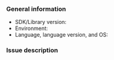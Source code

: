 ### General information

* SDK/Library version: <!-- Example: 1.0 -->
* Environment: <!-- Is this issue in TEST or PRODUCTION? -->
* Language, language version, and OS: <!-- Example: Java 1.8.0_101-b13 on Windows 10 -->

### Issue description

<!-- To help us quickly reproduce your issue, include as many details as possible, such as logs, steps to reproduce, and so on.  If the issue reports a new feature, follow the [user story](https://en.wikipedia.org/wiki/User_story) format to clearly describe the use case. -->
